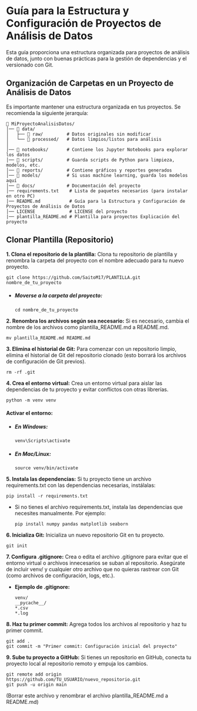 # Guía para la Estructura y Configuración de Proyectos de Análisis de Datos

Esta guía proporciona una estructura organizada para proyectos de análisis de datos, junto con buenas prácticas para la gestión de dependencias y el versionado con Git.


## Organización de Carpetas en un Proyecto de Análisis de Datos

Es importante mantener una estructura organizada en tus proyectos. Se recomienda la siguiente jerarquía:

```
📂 MiProyectoAnalisisDatos/
│── 📂 data/           
│   ├── 📂 raw/         # Datos originales sin modificar
│   └── 📂 processed/   # Datos limpios/listos para análisis
│
│── 📂 notebooks/       # Contiene los Jupyter Notebooks para explorar los datos
│── 📂 scripts/         # Guarda scripts de Python para limpieza, modelos, etc.
│── 📂 reports/         # Contiene gráficos y reportes generados
│── 📂 models/          # Si usas machine learning, guarda los modelos aquí
│── 📂 docs/            # Documentación del proyecto
│── requirements.txt    # Lista de paquetes necesarios (para instalar en otro PC)
│── README.md           # Guía para la Estructura y Configuración de Proyectos de Análisis de Datos
│── LICENSE             # LICENSE del proyecto
|── plantilla_README.md # Plantilla para proyectos Explicación del proyecto
```

## Clonar Plantilla (Repositorio)
**1. Clona el repositorio de la plantilla:** Clona tu repositorio de plantilla y renombra la carpeta del proyecto con el nombre adecuado para tu nuevo proyecto.
```            
git clone https://github.com/SaitoM17/PLANTILLA.git nombre_de_tu_proyecto
```
   * ##### **Moverse a la carpeta del proyecto:**
      ```
      cd nombre_de_tu_proyecto
      ```
**2. Renombra los archivos según sea necesario:** Si es necesario, cambia el nombre de los archivos como plantilla_README.md a README.md.
```
mv plantilla_README.md README.md
```

**3. Elimina el historial de Git:** Para comenzar con un repositorio limpio, elimina el historial de Git del repositorio clonado (esto borrará los archivos de configuración de Git previos).
```
rm -rf .git
```

**4. Crea el entorno virtual:** Crea un entorno virtual para aislar las dependencias de tu proyecto y evitar conflictos con otras librerías.
```
python -m venv venv
```
#### Activar el entorno:
* ##### **En Windows:**

    ```
    venv\Scripts\activate
    ```

* ##### **En Mac/Linux:**

    ```
    source venv/bin/activate
    ```

**5. Instala las dependencias:** Si tu proyecto tiene un archivo requirements.txt con las dependencias necesarias, instálalas:
```
pip install -r requirements.txt
```
   * Si no tienes el archivo requirements.txt, instala las dependencias que necesites manualmente. Por ejemplo: 
      ```
      pip install numpy pandas matplotlib seaborn
      ```
**6. Inicializa Git:** Inicializa un nuevo repositorio Git en tu proyecto.
```
git init
```

**7. Configura .gitignore:** Crea o edita el archivo .gitignore para evitar que el entorno virtual o archivos innecesarios se suban al repositorio. Asegúrate de incluir venv/ y cualquier otro archivo que no quieras rastrear con Git (como archivos de configuración, logs, etc.).

   * **Ejemplo de .gitignore:**
      ```
      venv/
      __pycache__/
      *.csv
      *.log
      ```
**8. Haz tu primer commit:** Agrega todos los archivos al repositorio y haz tu primer commit.
```
git add .
git commit -m "Primer commit: Configuración inicial del proyecto"
```
**9. Sube tu proyecto a GitHub:** Si tienes un repositorio en GitHub, conecta tu proyecto local al repositorio remoto y empuja los cambios.
```
git remote add origin https://github.com/TU_USUARIO/nuevo_repositorio.git
git push -u origin main

```
(Borrar este archivo y renombrar el archivo plantilla_README.md a README.md)